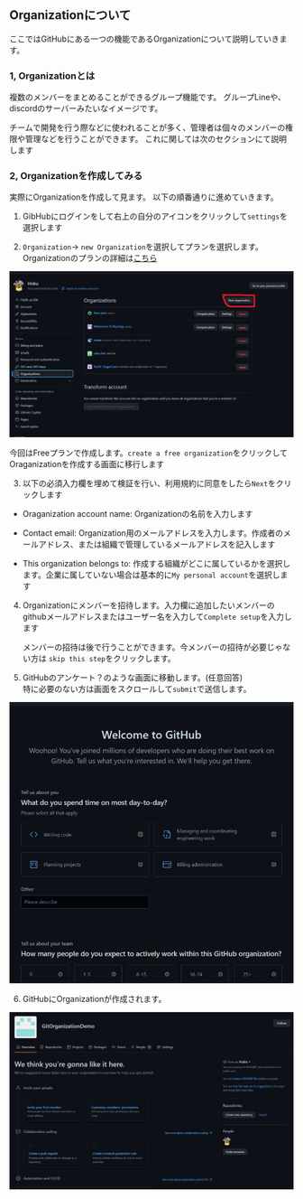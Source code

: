 ## Organizationについて

  ここではGitHubにある一つの機能であるOrganizationについて説明していきます。

### 1, Organizationとは

  複数のメンバーをまとめることができるグループ機能です。
  グループLineや、discordのサーバーみたいなイメージです。

  チームで開発を行う際などに使われることが多く、管理者は個々のメンバーの権限や管理などを行うことができます。
  これに関しては次のセクションにて説明します

### 2, Organizationを作成してみる

  実際にOrganizationを作成して見ます。
  以下の順番通りに進めていきます。

1. GibHubにログインをして右上の自分のアイコンをクリックして`settings`を選択します

2. `Organization`-> `new Organization`を選択してプランを選択します。</br>
  Organizationのプランの詳細は[こちら](https://github.com/organizations/plan)


  ![mysettings-Organization](./images/01/03mysettings_organization.png)


  今回はFreeプランで作成します。`create a free organization`をクリックしてOraganizationを作成する画面に移行します

3. 以下の必須入力欄を埋めて検証を行い、利用規約に同意をしたら`Next`をクリックします

  * Oraganization account name: Organizationの名前を入力します

  - Contact email: Organization用のメールアドレスを入力します。作成者のメールアドレス、または組織で管理しているメールアドレスを記入します

  - This organization belongs to: 作成する組織がどこに属しているかを選択します。企業に属していない場合は基本的に`My personal account`を選択します

4. Organizationにメンバーを招待します。入力欄に追加したいメンバーのgithubメールアドレスまたはユーザー名を入力して`Complete setup`を入力します

    メンバーの招待は後で行うことができます。今メンバーの招待が必要じゃない方は `skip this step`をクリックします。


5. GitHubのアンケート？のような画面に移動します。(任意回答) </br>
  特に必要のない方は画面をスクロールして`submit`で送信します。

  ![summary](./images/01/05github_summary.png)


6. GitHubにOrganizationが作成されます。

  ![Organization_topPage](./images/01/06Organization_topPage.png)
